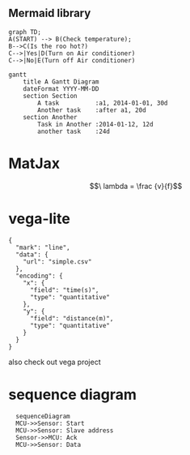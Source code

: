 ## Mermaid library

```mermaid
graph TD;
A(START) --> B(Check temperature);
B-->C(Is the roo hot?)
C-->|Yes|D(Turn on Air conditioner)
C-->|No|E(Turn off Air conditioner)
```

```mermaid
gantt
    title A Gantt Diagram
    dateFormat YYYY-MM-DD
    section Section
        A task          :a1, 2014-01-01, 30d
        Another task    :after a1, 20d
    section Another
        Task in Another :2014-01-12, 12d
        another task    :24d
```

# MatJax
$$\ lambda = \frac {v}{f}$$

# vega-lite
```vega-lite
{
  "mark": "line",
  "data": {
    "url": "simple.csv"
  },
  "encoding": {
    "x": {
      "field": "time(s)",
      "type": "quantitative"
    },
    "y": {
      "field": "distance(m)",
      "type": "quantitative"
    } 
  }
}
```
also check out vega project

# sequence diagram

```mermaid
  sequenceDiagram
  MCU->>Sensor: Start
  MCU->>Sensor: Slave address
  Sensor->>MCU: Ack
  MCU->>Sensor: Data
  ```
